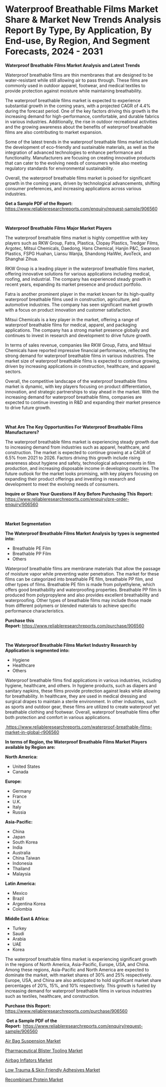 <p><h1>Waterproof Breathable Films Market Share & Market New Trends Analysis Report By Type, By Application, By End-use, By Region, And Segment Forecasts, 2024 - 2031</h1></p><p><strong>Waterproof Breathable Films Market Analysis and Latest Trends</strong></p>
<p><p>Waterproof breathable films are thin membranes that are designed to be water-resistant while still allowing air to pass through. These films are commonly used in outdoor apparel, footwear, and medical textiles to provide protection against moisture while maintaining breathability.</p><p>The waterproof breathable films market is expected to experience substantial growth in the coming years, with a projected CAGR of 4.4% during the forecast period. One of the key factors driving this growth is the increasing demand for high-performance, comfortable, and durable fabrics in various industries. Additionally, the rise in outdoor recreational activities and the growing awareness about the benefits of waterproof breathable films are also contributing to market expansion.</p><p>Some of the latest trends in the waterproof breathable films market include the development of eco-friendly and sustainable materials, as well as the integration of advanced technologies to enhance performance and functionality. Manufacturers are focusing on creating innovative products that can cater to the evolving needs of consumers while also meeting regulatory standards for environmental sustainability.</p><p>Overall, the waterproof breathable films market is poised for significant growth in the coming years, driven by technological advancements, shifting consumer preferences, and increasing applications across various industries.</p></p>
<p><strong>Get a Sample PDF of the Report:&nbsp;</strong> <a href="https://www.reliableresearchreports.com/enquiry/request-sample/906560">https://www.reliableresearchreports.com/enquiry/request-sample/906560</a></p>
<p>&nbsp;</p>
<p><strong>Waterproof Breathable Films Major Market Players</strong></p>
<p><p>The waterproof breathable films market is highly competitive with key players such as RKW Group, Fatra, Plastica, Clopay Plastics, Tredgar Films, Argotec, Mitsui Chemicals, Daedong, Hans Chemical, Hanjin P&C, Swanson Plastics, FSPG Huahan, Liansu Wanjia, Shandong HaiWei, AvoTeck, and Shanghai Zihua. </p><p>RKW Group is a leading player in the waterproof breathable films market, offering innovative solutions for various applications including medical, roofing, and industrial. The company has experienced steady growth in recent years, expanding its market presence and product portfolio.</p><p>Fatra is another prominent player in the market known for its high-quality waterproof breathable films used in construction, agriculture, and automotive industries. The company has seen significant market growth with a focus on product innovation and customer satisfaction.</p><p>Mitsui Chemicals is a key player in the market, offering a range of waterproof breathable films for medical, apparel, and packaging applications. The company has a strong market presence globally and continues to invest in research and development to drive future growth.</p><p>In terms of sales revenue, companies like RKW Group, Fatra, and Mitsui Chemicals have reported impressive financial performance, reflecting the strong demand for waterproof breathable films in various industries. The market size of waterproof breathable films is expected to continue growing, driven by increasing applications in construction, healthcare, and apparel sectors.</p><p>Overall, the competitive landscape of the waterproof breathable films market is dynamic, with key players focusing on product differentiation, innovation, and strategic partnerships to stay ahead in the market. With the increasing demand for waterproof breathable films, companies are expected to continue investing in R&D and expanding their market presence to drive future growth.</p></p>
<p>&nbsp;</p>
<p><strong>What Are The Key Opportunities For Waterproof Breathable Films Manufacturers?</strong></p>
<p><p>The waterproof breathable films market is experiencing steady growth due to increasing demand from industries such as apparel, healthcare, and construction. The market is expected to continue growing at a CAGR of 6.5% from 2021 to 2026. Factors driving this growth include rising awareness about hygiene and safety, technological advancements in film production, and increasing disposable income in developing countries. The future outlook for the market looks promising, with key players focusing on expanding their product offerings and investing in research and development to meet the evolving needs of consumers.</p></p>
<p><strong>Inquire or Share Your Questions If Any Before Purchasing This Report:</strong> <a href="https://www.reliableresearchreports.com/enquiry/pre-order-enquiry/906560">https://www.reliableresearchreports.com/enquiry/pre-order-enquiry/906560</a></p>
<p>&nbsp;</p>
<p><strong>Market Segmentation</strong></p>
<p><strong>The Waterproof Breathable Films Market Analysis by types is segmented into:</strong></p>
<p><ul><li>Breathable PE Film</li><li>Breathable PP Film</li><li>Others</li></ul></p>
<p><p>Waterproof breathable films are membrane materials that allow the passage of moisture vapor while preventing water penetration. The market for these films can be categorized into breathable PE film, breathable PP film, and other types of films. Breathable PE film is made from polyethylene, which offers good breathability and waterproofing properties. Breathable PP film is produced from polypropylene and also provides excellent breathability and waterproofing. Other types of breathable films may include those made from different polymers or blended materials to achieve specific performance characteristics.</p></p>
<p><strong>Purchase this Report:&nbsp;</strong><a href="https://www.reliableresearchreports.com/purchase/906560">https://www.reliableresearchreports.com/purchase/906560</a></p>
<p>&nbsp;</p>
<p><strong>The Waterproof Breathable Films Market Industry Research by Application is segmented into:</strong></p>
<p><ul><li>Hygiene</li><li>Healthcare</li><li>Others</li></ul></p>
<p><p>Waterproof breathable films find applications in various industries, including hygiene, healthcare, and others. In hygiene products, such as diapers and sanitary napkins, these films provide protection against leaks while allowing for breathability. In healthcare, they are used in medical dressing and surgical drapes to maintain a sterile environment. In other industries, such as sports and outdoor gear, these films are utilized to create waterproof yet breathable clothing and footwear. Overall, waterproof breathable films offer both protection and comfort in various applications.</p></p>
<p><a href="https://www.reliableresearchreports.com/waterproof-breathable-films-market-in-global-r906560">&nbsp;https://www.reliableresearchreports.com/waterproof-breathable-films-market-in-global-r906560</a></p>
<p><strong>In terms of Region, the Waterproof Breathable Films Market Players available by Region are:</strong></p>
<p>
    <p> <strong> North America: </strong>
        <ul>
            <li>United States</li>
            <li>Canada</li>
        </ul>
        </p> 
    <p> <strong> Europe: </strong>
        <ul>
            <li>Germany</li>
            <li>France</li>
            <li>U.K.</li>
            <li>Italy</li>
            <li>Russia</li>
        </ul>
        </p> 
    <p> <strong> Asia-Pacific: </strong>
        <ul>
            <li>China</li>
            <li>Japan</li>
            <li>South Korea</li>
            <li>India</li>
            <li>Australia</li>
            <li>China Taiwan</li>
            <li>Indonesia</li>
            <li>Thailand</li>
            <li>Malaysia</li>
        </ul>
        </p> 
    <p> <strong> Latin America: </strong>
        <ul>
            <li>Mexico</li>
            <li>Brazil</li>
            <li>Argentina Korea</li>
            <li>Colombia</li>
        </ul>
        </p> 
    <p> <strong> Middle East & Africa: </strong>
        <ul>
            <li>Turkey</li>
            <li>Saudi</li>
            <li>Arabia</li>
            <li>UAE</li>
            <li>Korea</li>
        </ul>
    </p>
    </p>
<p><p>The waterproof breathable films market is experiencing significant growth in the regions of North America, Asia-Pacific, Europe, USA, and China. Among these regions, Asia-Pacific and North America are expected to dominate the market, with market shares of 30% and 25% respectively. Europe, USA, and China are also anticipated to hold significant market share percentages of 20%, 15%, and 10% respectively. This growth is fueled by increasing demand for waterproof breathable films in various industries such as textiles, healthcare, and construction.</p></p>
<p><strong>Purchase this Report: </strong><a href="https://www.reliableresearchreports.com/purchase/906560">https://www.reliableresearchreports.com/purchase/906560</a></p>
<p>&nbsp;<strong>Get a Sample PDF of the Report:&nbsp;&nbsp;</strong><a href="https://www.reliableresearchreports.com/enquiry/request-sample/906560">https://www.reliableresearchreports.com/enquiry/request-sample/906560</a></p>
<p><strong></strong></p>
<p><p><a href="https://github.com/GroverBarry/Market-Research-Report-List-7/blob/main/air-bag-suspension-market.md">Air Bag Suspension Market</a></p><p><a href="https://issuu.com/reportprime-2/docs/pharmaceutical-blister-tooling-mark_185a2432547555">Pharmaceutical Blister Tooling Market</a></p><p><a href="https://github.com/lylyparadise/Market-Research-Report-List-5/blob/main/airbag-inflators-market.md">Airbag Inflators Market</a></p><p><a href="https://issuu.com/reportprime-2/docs/low-trauma-skin-friendly-adhesives-_f94c96b1043210">Low Trauma & Skin Friendly Adhesives Market</a></p><p><a href="https://medium.com/@lauryframi644/recombinant-protein-market-size-by-type-molecular-cloning-polymerase-chain-reaction-by-product-93f0290a4e79">Recombinant Protein Market</a></p></p>